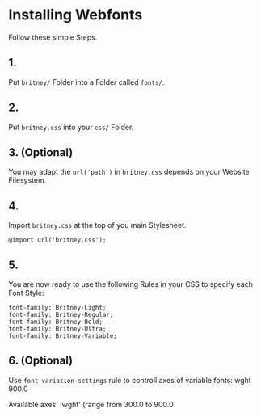 # Installing Webfonts
Follow these simple Steps.

## 1.
Put `britney/` Folder into a Folder called `fonts/`.

## 2.
Put `britney.css` into your `css/` Folder.

## 3. (Optional)
You may adapt the `url('path')` in `britney.css` depends on your Website Filesystem.

## 4.
Import `britney.css` at the top of you main Stylesheet.

```
@import url('britney.css');
```

## 5.
You are now ready to use the following Rules in your CSS to specify each Font Style:
```
font-family: Britney-Light;
font-family: Britney-Regular;
font-family: Britney-Bold;
font-family: Britney-Ultra;
font-family: Britney-Variable;

```
## 6. (Optional)
Use `font-variation-settings` rule to controll axes of variable fonts:
wght 900.0

Available axes:
'wght' (range from 300.0 to 900.0

